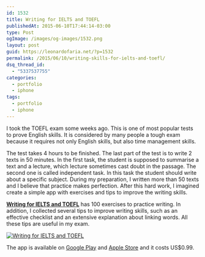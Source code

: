 ```yaml
---
id: 1532
title: Writing for IELTS and TOEFL
publishedAt: 2015-06-10T17:44:14-03:00
type: Post
ogImage: /images/og-images/1532.png
layout: post
guid: https://leonardofaria.net/?p=1532
permalink: /2015/06/10/writing-skills-for-ielts-and-toefl/
dsq_thread_id:
  - "5337537755"
categories:
  - portfolio
  - iphone
tags:
  - portfolio
  - iphone
---
```

I took the TOEFL exam some weeks ago. This is one of most popular tests to prove English skills. It is considered by many people a tough exam because it requires not only English skills, but also time management skills. 

The test takes 4 hours to be finished. The last part of the test is to write 2 texts in 50 minutes. In the first task, the student is supposed to summarise a text and a lecture, which lecture sometimes cast doubt in the passage. The second one is called independent task. In this task the student should write about a specific subject. During my preparation, I written more than 50 texts and I believe that practice makes perfection. After this hard work, I imagined create a simple app with exercises and tips to improve the writing skills.

**[Writing for IELTS and TOEFL](http://writingskills.leonardofaria.net)** has 100 exercises to practice writing. In addition, I collected several tips to improve writing skills, such as an effective checklist and an extensive explanation about linking words. All these tips are useful in my exam.

[<img src="/wp-content/uploads/2015/06/og_img.jpg" alt="Writing for IELTS and TOEFL" width="1200" height="630" class="alignnone size-full wp-image-1546" srcset="/wp-content/uploads/2015/06/og_img.jpg 1200w, /wp-content/uploads/2015/06/og_img-300x158.jpg 300w, /wp-content/uploads/2015/06/og_img-1024x538.jpg 1024w" sizes="(max-width: 1200px) 100vw, 1200px" />](http://writingskills.leonardofaria.net)

The app is available on [Google Play](https://play.google.com/store/apps/details?id=net.leonardofaria.writingskills) and [Apple Store](https://itunes.apple.com/us/app/writing-skills-for-ielts-toefl/id1000191077?ls=1&mt=8) and it costs US$0.99.
